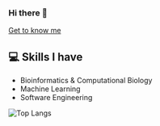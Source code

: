 ### Hi there 👋
[Get to know me](https://jasonjiangs.github.io/)

## :computer: Skills I have
* Bioinformatics & Computational Biology
* Machine Learning
* Software Engineering

![Top Langs](https://github-readme-stats.vercel.app/api/top-langs/?username=jasonjiangs&langs_count=6&layout=compact)

<!--
**JasonJiangs/JasonJiangs** is a ✨ _special_ ✨ repository because its `README.md` (this file) appears on your GitHub profile.

Here are some ideas to get you started:

- 🔭 I’m currently working on ...
- 🌱 I’m currently learning ...
- 👯 I’m looking to collaborate on ...
- 🤔 I’m looking for help with ...
- 💬 Ask me about ...
- 📫 How to reach me: ...
- 😄 Pronouns: ...
- ⚡ Fun fact: ...
-->
